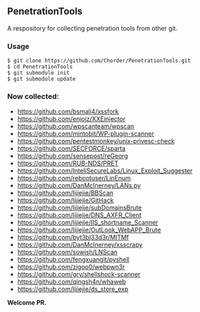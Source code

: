 ## PenetrationTools
A respository for collecting penetration tools from other git.

### Usage

```
$ git clone https://github.com/Chorder/PenetrationTools.git
$ cd PenetrationTools
$ git submodule init
$ git submodule update
```

### Now collected:

- https://github.com/bsmali4/xssfork
- https://github.com/enjoiz/XXEinjector
- https://github.com/wpscanteam/wpscan
- https://github.com/mintobit/WP-plugin-scanner
- https://github.com/pentestmonkey/unix-privesc-check
- https://github.com/SECFORCE/sparta
- https://github.com/sensepost/reGeorg
- https://github.com/RUB-NDS/PRET
- https://github.com/InteliSecureLabs/Linux_Exploit_Suggester
- https://github.com/rebootuser/LinEnum
- https://github.com/DanMcInerney/LANs.py
- https://github.com/lijiejie/BBScan
- https://github.com/lijiejie/GitHack
- https://github.com/lijiejie/subDomainsBrute
- https://github.com/lijiejie/DNS_AXFR_Client
- https://github.com/lijiejie/IIS_shortname_Scanner
- https://github.com/lijiejie/OutLook_WebAPP_Brute
- https://github.com/byt3bl33d3r/MITMf
- https://github.com/DanMcInerney/xsscrapy
- https://github.com/sowish/LNScan
- https://github.com/fengxuangit/pyshell
- https://github.com/zigoo0/webpwn3r
- https://github.com/gry/shellshock-scanner
- https://github.com/qingsh4n/whaweb
- https://github.com/lijiejie/ds_store_exp

**Welcome PR.**

